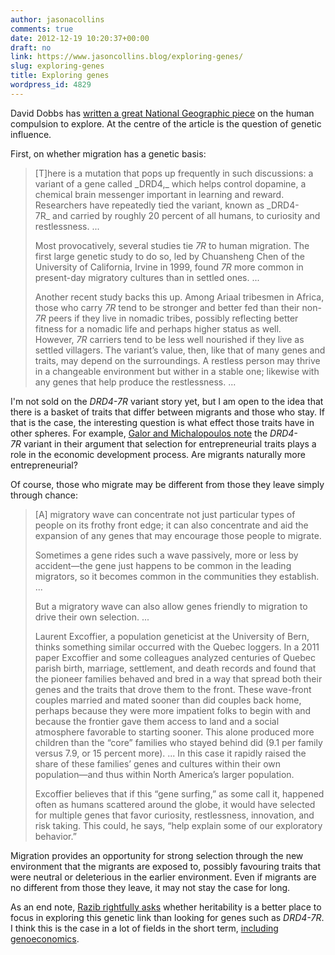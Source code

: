 ```yaml
---
author: jasonacollins
comments: true
date: 2012-12-19 10:20:37+00:00
draft: no
link: https://www.jasoncollins.blog/exploring-genes/
slug: exploring-genes
title: Exploring genes
wordpress_id: 4829
---
```


David Dobbs has [written a great National Geographic piece](http://ngm.nationalgeographic.com/2013/01/restless-genes/dobbs-text) on the human compulsion to explore. At the centre of the article is the question of genetic influence.

First, on whether migration has a genetic basis:


<blockquote>[T]here is a mutation that pops up frequently in such discussions: a variant of a gene called _DRD4,_ which helps control dopamine, a chemical brain messenger important in learning and reward. Researchers have repeatedly tied the variant, known as _DRD4-7R_ and carried by roughly 20 percent of all humans, to curiosity and restlessness. ...

Most provocatively, several studies tie _7R_ to human migration. The first large genetic study to do so, led by Chuansheng Chen of the University of California, Irvine in 1999, found _7R_ more common in present-day migratory cultures than in settled ones. ...

Another recent study backs this up. Among Ariaal tribesmen in Africa, those who carry _7R_ tend to be stronger and better fed than their non-_7R_ peers if they live in nomadic tribes, possibly reflecting better fitness for a nomadic life and perhaps higher status as well. However, _7R_ carriers tend to be less well nourished if they live as settled villagers. The variant’s value, then, like that of many genes and traits, may depend on the surroundings. A restless person may thrive in a changeable environment but wither in a stable one; likewise with any genes that help produce the restlessness. ...</blockquote>


I'm not sold on the _DRD4-7R_ variant story yet, but I am open to the idea that there is a basket of traits that differ between migrants and those who stay. If that is the case, the interesting question is what effect those traits have in other spheres. For example, [Galor and Michalopoulos note](http://www.sciencedirect.com/science/article/pii/S0022053111000573) the _DRD4-7R_ variant in their argument that selection for entrepreneurial traits plays a role in the economic development process. Are migrants naturally more entrepreneurial?

Of course, those who migrate may be different from those they leave simply through chance:


<blockquote>[A] migratory wave can concentrate not just particular types of people on its frothy front edge; it can also concentrate and aid the expansion of any genes that may encourage those people to migrate.

Sometimes a gene rides such a wave passively, more or less by accident—the gene just happens to be common in the leading migrators, so it becomes common in the communities they establish. ...

But a migratory wave can also allow genes friendly to migration to drive their own selection. ...

Laurent Excoffier, a population geneticist at the University of Bern, thinks something similar occurred with the Quebec loggers. In a 2011 paper Excoffier and some colleagues analyzed centuries of Quebec parish birth, marriage, settlement, and death records and found that the pioneer families behaved and bred in a way that spread both their genes and the traits that drove them to the front. These wave-front couples married and mated sooner than did couples back home, perhaps because they were more impatient folks to begin with and because the frontier gave them access to land and a social atmosphere favorable to starting sooner. This alone produced more children than the “core” families who stayed behind did (9.1 per family versus 7.9, or 15 percent more). ... In this case it rapidly raised the share of these families’ genes and cultures within their own population—and thus within North America’s larger population.

Excoffier believes that if this “gene surfing,” as some call it, happened often as humans scattered around the globe, it would have selected for multiple genes that favor curiosity, restlessness, innovation, and risk taking. This could, he says, “help explain some of our exploratory behavior.”</blockquote>


Migration provides an opportunity for strong selection through the new environment that the migrants are exposed to, possibly favouring traits that were neutral or deleterious in the earlier environment. Even if migrants are no different from those they leave, it may not stay the case for long.

As an end note, [Razib rightfully asks](http://blogs.discovermagazine.com/gnxp/2012/12/gene-surfing-with-david-dobbs/) whether heritability is a better place to focus in exploring this genetic link than looking for genes such as _DRD4-7R_. I think this is the case in a lot of fields in the short term, [including genoeconomics](https://www.jasoncollins.blog/genetics-without-genes/).
